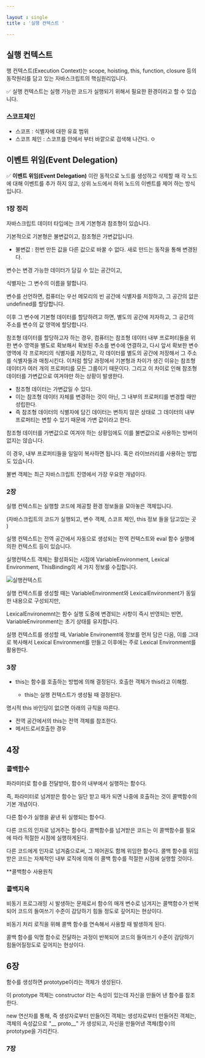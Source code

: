 ```yaml
---

layout : single
title : '실행 컨텍스트 '

---
```




## 실행 컨텍스트





행 컨텍스트(Execution Context)는 scope, hoisting, this, function, closure 등의 동작원리를 담고 있는 자바스크립트의 핵심원리입니다.

✅ 실행 컨텍스트는 실행 가능한 코드가 실행되기 위해서 필요한 환경이라고 할 수 있습니다.



### 스코프체인

* 스코프 : 식별자에 대한 유효 범위
* 스코프 체인 : 스코프를 안에서 부터 바깥으로 검색해 나간다. ㅇ



## 이벤트 위임(Event Delegation)

✅ **이벤트 위임(Event Delegation)** 이란 동적으로 노드를 생성하고 삭제할 때 각 노드에 대해 이벤트를 추가 하지 않고, 상위 노드에서 하위 노드의 이벤트를 제어 하는 방식입니다.





### 1장 정리 

자바스크립트 데이터 타입에는 크게 기본형과 참조형이 있습니다. 

기본적으로 기본형은 불변값이고, 참조형은 가변값입니다. 

* 불변값 : 한번 만든 값을 다른 값으로 바꿀 수 없다. 새로 만드는 동작을 통해 변경된다. 



변수는 변경 가능한 데이터가 담길 수 있는 공간이고, 

식별자는 그 변수의 이름을 말합니다. 



변수를 선언하면, 컴퓨터는 우선 메모리의 빈 공간에 식별자를 저장하고,  그 공간의 앖은 undefined를 할당합니다. 

이후 그 변수에 기본형 데이터를 할당하려고 하면, 별도의 공간에 저자하고, 그 공간의 주소를 변수의 값 영역에 할당합니다. 



참조형 데이터를 할당하고자 하는 경우, 컴퓨터는 참조형 데이터 내부 프로퍼티들을 위한 변수 영역을 별도로 확보해서 확보된 주소를 변수에 연결하고, 다시 앞서 확보한 변수 영역에 각 프로퍼티의 식별자를 저장하고, 각 데이터를 별도의 공간에 저장해서 그 주소를 식별자들과 매칭시킨다. 이처럼 할당 과정에서 기본형과 차이가 생긴 이유는 참조형 데이터가 여러 개의 프로퍼티를 모든 그룹이기 때문이다. 그리고 이 차이로 인해 참조형 데이터를 가변값으로 여겨야만 하는 상황이 발생한다. 



* 참조형 데이터는 가변값일 수 있다. 
* 이는 참조형 데이터 자체를 변경하는 것이 아닌, 그 내부의 프로퍼티를 변경할 때만 성립한다. 
* 즉 참조형 데이터의 식별자에 담긴 데이터는 변하지 않은 상태로 그 데이터의 내부 프로퍼티는 변할 수 있기 때문에 가변 값이라고 한다. 





참조형 데이터를 가변값으로 여겨야 하는 상황임에도 이를 불변값으로 사용하는 방버이 없지는 않습니다. 

이 경우, 내부 프로퍼티들을 일일이 복사하면 됩니다. 혹은 라이브러리를 사용하는 방법도 있습니다. 

불변 객체는 최근 자바스크립트 진영에서 가장 우요한 개념이다. 





### 2장

실행 컨텍스트는 실행할 코드에 제공할 환경 정보들을 모아놓은 객체입니다.

(자바스크립트의 코드가 실행되고, 변수 객체, 스코프 체인, this 정보 들을 담고있는 곳 )

 

실행 컨텍스트는 전역 공간에서 자동으로 생성되는 전역 컨텍스트와 eval 함수 실행에 의한 컨텍스트 등이 있습니다. 

실행컨텍스트 객체는 활성화되는 시점에 VariableEnvironment, Lexical Environment, ThisBinding의 세 가지 정보를 수집합니다. 

![실행컨텍스트](/Users/hongji/MY_HOME/실행컨텍스트.png)

실행 컨텍스트를 생성할 때는 VariableEnvironment와 LexicalEnvironment가 동일한 내용으로 구성되지만,

LexicalEnvironemnt는 함수 실행 도중에 변경되는 사항이 즉시 반영되는 반면, VariableEnvironment는 초기 상태를 유지합니다. 



실행 컨텍스트를 생성할 때, Variable Environemt에 정보를 먼저 담은 다음, 이를 그대로 복사해서 Lexical Environment를 만들고 이후에는 주로 Lexical Environment를 활용한다. 



### 3장

* this는 함수를 호출하는 방법에 의해 결정된다. 호출한 객체가 this라고 이해함. 

  * this는 실행 컨텍스트가 생성될 때 결정된다. 

    

명시적 this 바인딩이 없으면 아래의 규칙을 따른다. 

* 전역 공간에서의 this는 전역 객체를 참조한다. 
* 메서드로서호출한 경우 



## 4장

### 콜백함수

파라미터로 함수를 전달받아, 함수의 내부에서 실행하는 함수다. 

즉, 파라미터로 넘겨받은 함수는 일단 받고 때가 되면 나중에 호출하는 것이 콜백함수의 기본 개념이다. 

다른 함수가 실행을 끝낸 뒤 실행되는 함수다. 

다른 코드의 인자로 넘겨주는 함수다. 콜백함수를 넘겨받은 코드는 이 콜백함수를 필요에 따라 적절한 시점에 실행하게된다. 

다른 코드에게 인자로 넘겨줌으로써, 그 제어권도 함께 위임한 함수다.  콜백 함수를 위임받은 코드는 자체적인 내부 로직에 의해 이 콜백 함수를 적절한 시점에 실행할 것이다. 



**콜백함수 사용원칙



### 콜백지옥

비동기 프로그래밍 시 발생하는 문제로서 함수의 매개 변수로 넘겨지는 콜백함수가 반복되어 코드의 들여쓰기 수준이 감당하기 힘들 정도로 깊어지는 현상이다. 

비동기 처리 로직을 위해 콜백 함수를 연속해서 사용할 때 발생하게 된다. 

콜백 함수를 익명 함수로 전달하는 과정이 반복되어 코드의 들여쓰기  수준이 감당하기 힘들어질정도로 깊어지는 현상이다. 





## 6장

함수를 생성하면 prototype이라는 객체가 생성된다. 

이 prototype 객체는 constructor 라는 속성이 있는데 자신을 만들어 낸 함수를 참조한다. 



new 연산자를 통해, 즉 생성자로부터 만들어진 객체는  생성자로부터 만들어진 객체는, 객체의 속성값으로 "__ proto__" 가 생성되고, 자신을 만들어낸 객체(함수)의 prototype을 가리킨다. 





### 7장

